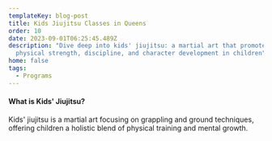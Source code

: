 ```yaml
---
templateKey: blog-post
title: Kids Jiujitsu Classes in Queens
order: 10
date: 2023-09-01T06:25:45.489Z
description: "Dive deep into kids' jiujitsu: a martial art that promotes
  physical strength, discipline, and character development in children"
home: false
tags:
  - Programs
---
```

#### What is Kids' Jiujitsu?

Kids' jiujitsu is a martial art focusing on grappling and ground techniques, offering children a holistic blend of physical training and mental growth.